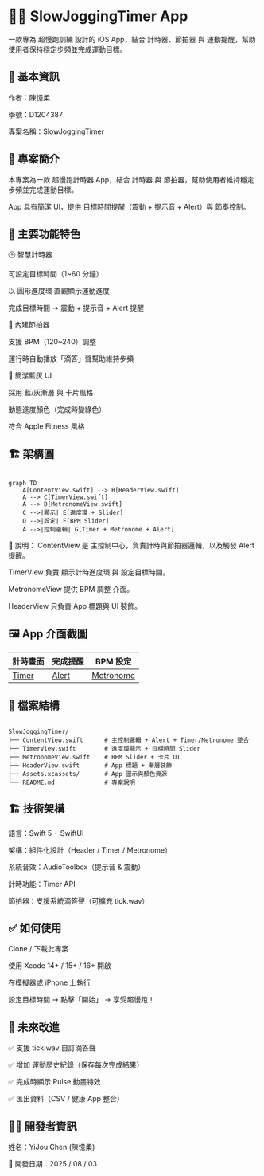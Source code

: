 # 🏃‍♂️ SlowJoggingTimer App
一款專為 超慢跑訓練 設計的 iOS App，結合 計時器、節拍器 與 運動提醒，幫助使用者保持穩定步頻並完成運動目標。

## 📌 基本資訊
作者：陳憶柔

學號：D1204387

專案名稱：SlowJoggingTimer

## 📱 專案簡介

本專案為一款 超慢跑計時器 App，結合 計時器 與 節拍器，幫助使用者維持穩定步頻並完成運動目標。

App 具有簡潔 UI，提供 目標時間提醒（震動 + 提示音 + Alert）與 節奏控制。

## 📱 主要功能特色

🕒 智慧計時器

可設定目標時間（1~60 分鐘）

以 圓形進度環 直觀顯示運動進度

完成目標時間 → 震動 + 提示音 + Alert 提醒

🎵 內建節拍器

支援 BPM（120~240）調整

運行時自動播放「滴答」聲幫助維持步頻

🎨 簡潔藍灰 UI

採用 藍/灰漸層 與 卡片風格

動態進度顏色（完成時變綠色）

符合 Apple Fitness 風格

## 🏗 架構圖

```mermaid

graph TD
    A[ContentView.swift] --> B[HeaderView.swift]
    A --> C[TimerView.swift]
    A --> D[MetronomeView.swift]
    C -->|顯示| E[進度環 + Slider]
    D -->|設定| F[BPM Slider]
    A -->|控制邏輯| G[Timer + Metronome + Alert]
```
🔹 說明：
ContentView 是 主控制中心，負責計時與節拍器邏輯，以及觸發 Alert 提醒。

TimerView 負責 顯示計時進度環 與 設定目標時間。

MetronomeView 提供 BPM 調整 介面。

HeaderView 只負責 App 標題與 UI 裝飾。

## 🖼️ App 介面截圖

| **計時畫面** | **完成提醒** | **BPM 設定** |
|--------------|-------------|--------------|
| [Timer](Screenshots/Timer.png) | [Alert](Screenshots/Alert.png) | [Metronome](Screenshots/Metronome.png) |

## 🧩 檔案結構
```plaintext

SlowJoggingTimer/
├── ContentView.swift      # 主控制邏輯 + Alert + Timer/Metronome 整合
├── TimerView.swift        # 進度環顯示 + 目標時間 Slider
├── MetronomeView.swift    # BPM Slider + 卡片 UI
├── HeaderView.swift       # App 標題 + 漸層裝飾
├── Assets.xcassets/       # App 圖示與顏色資源
└── README.md              # 專案說明
```

## 🏗 技術架構

語言：Swift 5 + SwiftUI

架構：組件化設計（Header / Timer / Metronome）

系統音效：AudioToolbox（提示音 & 震動）

計時功能：Timer API

節拍器：支援系統滴答聲（可擴充 tick.wav）

## ✅ 如何使用

Clone / 下載此專案

使用 Xcode 14+ / 15+ / 16+ 開啟

在模擬器或 iPhone 上執行

設定目標時間 → 點擊「開始」 → 享受超慢跑！

## 🔮 未來改進

✅ 支援 tick.wav 自訂滴答聲

✅ 增加 運動歷史紀錄（保存每次完成結果）

✅ 完成時顯示 Pulse 動畫特效

✅ 匯出資料（CSV / 健康 App 整合）

## 👨‍💻 開發者資訊

姓名：YiJou Chen (陳憶柔)

📅 開發日期：2025 / 08 / 03
